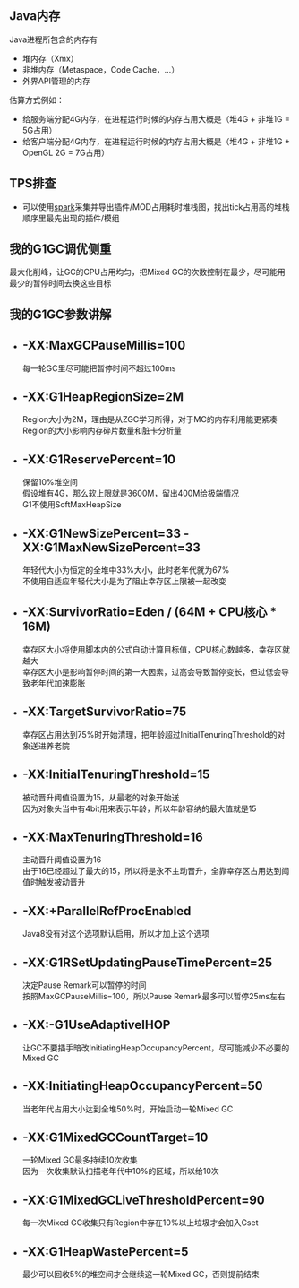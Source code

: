 
## Java内存
Java进程所包含的内存有
- 堆内存（Xmx）
- 非堆内存（Metaspace，Code Cache，...）
- 外界API管理的内存

估算方式例如：
- 给服务端分配4G内存，在进程运行时候的内存占用大概是（堆4G + 非堆1G = 5G占用）
- 给客户端分配4G内存，在进程运行时候的内存占用大概是（堆4G + 非堆1G + OpenGL 2G = 7G占用）

## TPS排查
- 可以使用[spark](https://spark.lucko.me/download)采集并导出插件/MOD占用耗时堆栈图，找出tick占用高的堆栈顺序里最先出现的插件/模组

## 我的G1GC调优侧重
最大化削峰，让GC的CPU占用均匀，把Mixed GC的次数控制在最少，尽可能用最少的暂停时间去换这些目标

## 我的G1GC参数讲解
- ## -XX:MaxGCPauseMillis=100
    每一轮GC里尽可能把暂停时间不超过100ms  

- ## -XX:G1HeapRegionSize=2M
    Region大小为2M，理由是从ZGC学习所得，对于MC的内存利用能更紧凑  
    Region的大小影响内存碎片数量和脏卡分析量  

- ## -XX:G1ReservePercent=10
    保留10%堆空间  
    假设堆有4G，那么软上限就是3600M，留出400M给极端情况  
    G1不使用SoftMaxHeapSize  

- ## -XX:G1NewSizePercent=33 -XX:G1MaxNewSizePercent=33
    年轻代大小为恒定的全堆中33%大小，此时老年代就为67%  
    不使用自适应年轻代大小是为了阻止幸存区上限被一起改变  

- ## -XX:SurvivorRatio=Eden / (64M + CPU核心 * 16M)
    幸存区大小将使用脚本内的公式自动计算目标值，CPU核心数越多，幸存区就越大  
    幸存区大小是影响暂停时间的第一大因素，过高会导致暂停变长，但过低会导致老年代加速膨胀  

- ## -XX:TargetSurvivorRatio=75
    幸存区占用达到75%时开始清理，把年龄超过InitialTenuringThreshold的对象送进养老院  

- ## -XX:InitialTenuringThreshold=15
    被动晋升阈值设置为15，从最老的对象开始送  
    因为对象头当中有4bit用来表示年龄，所以年龄容纳的最大值就是15  

- ## -XX:MaxTenuringThreshold=16
    主动晋升阈值设置为16  
    由于16已经超过了最大的15，所以将是永不主动晋升，全靠幸存区占用达到阈值时触发被动晋升  

- ## -XX:+ParallelRefProcEnabled
    Java8没有对这个选项默认启用，所以才加上这个选项  

- ## -XX:G1RSetUpdatingPauseTimePercent=25
    决定Pause Remark可以暂停的时间  
    按照MaxGCPauseMillis=100，所以Pause Remark最多可以暂停25ms左右  

- ## -XX:-G1UseAdaptiveIHOP
    让GC不要插手暗改InitiatingHeapOccupancyPercent，尽可能减少不必要的Mixed GC  

- ## -XX:InitiatingHeapOccupancyPercent=50
    当老年代占用大小达到全堆50%时，开始启动一轮Mixed GC  

- ## -XX:G1MixedGCCountTarget=10
    一轮Mixed GC最多持续10次收集  
    因为一次收集默认扫描老年代中10%的区域，所以给10次  

- ## -XX:G1MixedGCLiveThresholdPercent=90
    每一次Mixed GC收集只有Region中存在10%以上垃圾才会加入Cset  

- ## -XX:G1HeapWastePercent=5
    最少可以回收5%的堆空间才会继续这一轮Mixed GC，否则提前结束  
